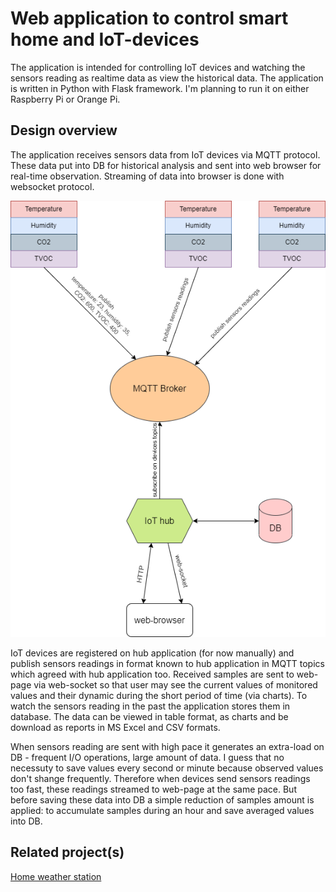 # Web application to control smart home and IoT-devices

The application is intended for controlling IoT devices and watching the sensors reading as realtime data as view the historical data. 
The application is written in Python with Flask framework. I'm planning to run it on either Raspberry Pi or Orange Pi. 

## Design overview
The application receives sensors data from IoT devices via MQTT protocol. These data put into DB for historical analysis and sent 
into web browser for real-time observation. Streaming of data into browser is done with websocket protocol. 

![Overall architecture](./doc/assets/iot_architecture.drawio.png)

IoT devices are registered on hub application (for now manually) and publish sensors readings in format known to hub application 
in MQTT topics which agreed with hub application too. Received samples are sent to web-page via web-socket so that user may see 
the current values of monitored values and their dynamic during the short period of time (via charts). To watch the sensors 
reading in the past the application stores them in database. The data can be viewed in table format, as charts and be download 
as reports in MS Excel and CSV formats.

When sensors reading are sent with high pace it generates an extra-load on DB - frequent I/O operations, large amount of data. 
I guess that no necessuty to save values every second or minute because observed values don't shange frequently. Therefore when 
devices send sensors readings too fast, these readings streamed to web-page at the same pace. But before saving these data into 
DB a simple reduction of samples amount is applied: to accumulate samples during an hour and save averaged values into DB.


## Related project(s)
[Home weather station](https://github.com/PeterMoroz/home_weather_station)
